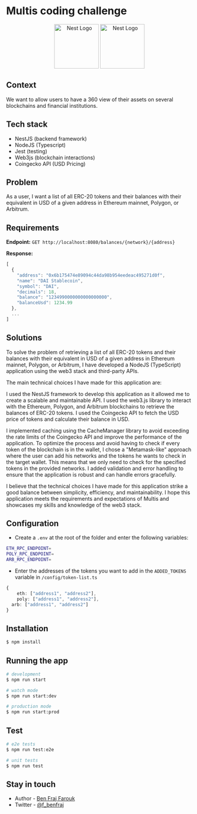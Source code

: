 # Multis coding challenge

<p align="center">
  <a href="https://multis.com/" target="blank"><img src="https://img.api.cryptorank.io/coins/150x150.multis1668674551900.png" width="120" alt="Nest Logo" /></a>
  <a href="http://nestjs.com/" target="blank"><img src="https://nestjs.com/img/logo-small.svg" width="120" alt="Nest Logo" /></a>
</p>

## Context

We want to allow users to have a 360 view of their assets on several blockchains and financial institutions.

## Tech stack

- NestJS (backend framework)
- NodeJS (Typescript)
- Jest (testing)
- Web3js (blockchain interactions)
- Coingecko API (USD Pricing)

## Problem

As a user, I want a list of all ERC-20 tokens and their balances with their equivalent in USD of a given address in Ethereum mainnet, Polygon, or Arbitrum.

## Requirements

**Endpoint:** `GET http://localhost:8080/balances/{network}/{address}`

**Response:**

```ts
[
  {
    "address": "0x6b175474e89094c44da98b954eedeac495271d0f",
    "name": "DAI Stablecoin",
    "symbol": "DAI",
    "decimals": 18,
    "balance": "1234990000000000000000",
    "balanceUsd": 1234.99
  },
  ...
]
```

## Solutions

To solve the problem of retrieving a list of all ERC-20 tokens and their balances with their equivalent in USD of a given address in Ethereum mainnet, Polygon, or Arbitrum, I have developed a NodeJS (TypeScript) application using the web3 stack and third-party APIs.

The main technical choices I have made for this application are:

I used the NestJS framework to develop this application as it allowed me to create a scalable and maintainable API.
I used the web3.js library to interact with the Ethereum, Polygon, and Arbitrum blockchains to retrieve the balances of ERC-20 tokens.
I used the Coingecko API to fetch the USD price of tokens and calculate their balance in USD.

I implemented caching using the CacheManager library to avoid exceeding the rate limits of the Coingecko API and improve the performance of the application.
To optimize the process and avoid having to check if every token of the blockchain is in the wallet, I chose a "Metamask-like" approach where the user can add his networks and the tokens he wants to check in the target wallet. This means that we only need to check for the specified tokens in the provided networks.
I added validation and error handling to ensure that the application is robust and can handle errors gracefully.

I believe that the technical choices I have made for this application strike a good balance between simplicity, efficiency, and maintainability. I hope this application meets the requirements and expectations of Multis and showcases my skills and knowledge of the web3 stack.

## Configuration

- Create a `.env` at the root of the folder and enter the following variables:

```bash
ETH_RPC_ENDPOINT=
POLY_RPC_ENDPOINT=
ARB_RPC_ENDPOINT=
```

- Enter the addresses of the tokens you want to add in the `ADDED_TOKENS` variable in `/config/token-list.ts`

```ts
{
	eth: ["address1", "address2"],
	poly: ["address1", "address2"],
  arb: ["address1", "address2"]
}
```

## Installation

```bash
$ npm install
```

## Running the app

```bash
# development
$ npm run start

# watch mode
$ npm run start:dev

# production mode
$ npm run start:prod
```

## Test

```bash
# e2e tests
$ npm run test:e2e

# unit tests
$ npm run test
```

## Stay in touch

- Author - [Ben Fraj Farouk](https://www.linkedin.com/in/farouk-benfraj/)
- Twitter - [@f_benfraj](https://twitter.com/f_benfraj)
